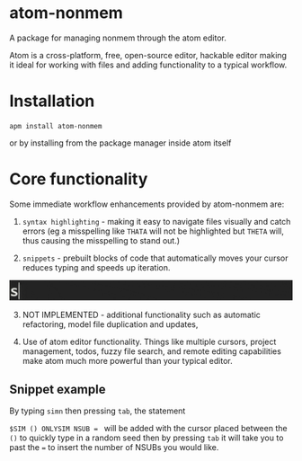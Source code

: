 atom-nonmem
===========

A package for managing nonmem through the atom editor.

Atom is a cross-platform, free, open-source editor, hackable editor making it ideal for working with files and adding functionality to a typical workflow.

# Installation

```
apm install atom-nonmem
```

or by installing from the package manager inside atom itself


# Core functionality
Some immediate workflow enhancements provided by atom-nonmem are:

1) `syntax highlighting` - making it easy to navigate files visually and catch errors (eg a misspelling like `THATA` will not be highlighted but `THETA` will, thus causing the misspelling to stand out.)

2) `snippets` - prebuilt blocks of code that automatically moves your cursor reduces typing and speeds up iteration.

![nsub](assets/simn.gif)

3) NOT IMPLEMENTED - additional functionality such as automatic refactoring, model file duplication and updates,

4) Use of atom editor functionality. Things like multiple cursors, project management, todos, fuzzy file search, and remote editing capabilities make atom much more powerful than your typical editor.

## Snippet example

By typing `simn` then pressing `tab`, the statement

`$SIM () ONLYSIM NSUB = ` will be added with the cursor placed between the `()` to quickly type in a random seed then by pressing `tab` it will take you to past the `=` to insert the number of NSUBs you would like.
